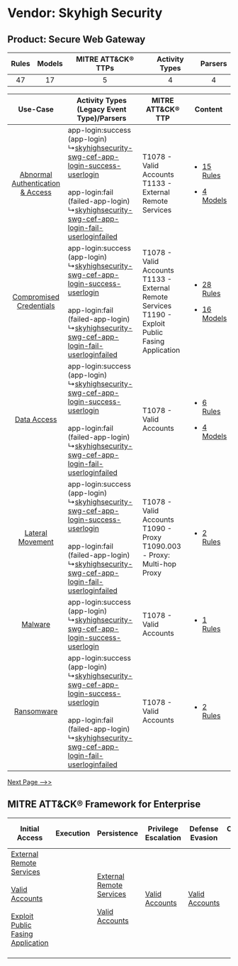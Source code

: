 Vendor: Skyhigh Security
========================
Product: Secure Web Gateway
---------------------------
| Rules | Models | MITRE ATT&CK® TTPs | Activity Types | Parsers |
|:-----:|:------:|:------------------:|:--------------:|:-------:|
|  47   |   17   |         5          |       4        |    4    |

|    Use-Case    | Activity Types (Legacy Event Type)/Parsers    | MITRE ATT&CK® TTP    | Content    |
|:----:| ---- | ---- | ---- |
| [Abnormal Authentication & Access](../../../UseCases/uc_abnormal_authentication_&_access.md) |  app-login:success (app-login)<br> ↳[skyhighsecurity-swg-cef-app-login-success-userlogin](Ps/pC_skyhighsecurityswgcefapploginsuccessuserlogin.md)<br><br> app-login:fail (failed-app-login)<br> ↳[skyhighsecurity-swg-cef-app-login-fail-userloginfailed](Ps/pC_skyhighsecurityswgcefapploginfailuserloginfailed.md)<br> | T1078 - Valid Accounts<br>T1133 - External Remote Services<br>    | [<ul><li>15 Rules</li></ul><ul><li>4 Models</li></ul>](RM/r_m_skyhigh_security_secure_web_gateway_Abnormal_Authentication_&_Access.md) |
|          [Compromised Credentials](../../../UseCases/uc_compromised_credentials.md)          |  app-login:success (app-login)<br> ↳[skyhighsecurity-swg-cef-app-login-success-userlogin](Ps/pC_skyhighsecurityswgcefapploginsuccessuserlogin.md)<br><br> app-login:fail (failed-app-login)<br> ↳[skyhighsecurity-swg-cef-app-login-fail-userloginfailed](Ps/pC_skyhighsecurityswgcefapploginfailuserloginfailed.md)<br> | T1078 - Valid Accounts<br>T1133 - External Remote Services<br>T1190 - Exploit Public Fasing Application<br> | [<ul><li>28 Rules</li></ul><ul><li>16 Models</li></ul>](RM/r_m_skyhigh_security_secure_web_gateway_Compromised_Credentials.md)         |
|    [Data Access](../../../UseCases/uc_data_access.md)    |  app-login:success (app-login)<br> ↳[skyhighsecurity-swg-cef-app-login-success-userlogin](Ps/pC_skyhighsecurityswgcefapploginsuccessuserlogin.md)<br><br> app-login:fail (failed-app-login)<br> ↳[skyhighsecurity-swg-cef-app-login-fail-userloginfailed](Ps/pC_skyhighsecurityswgcefapploginfailuserloginfailed.md)<br> | T1078 - Valid Accounts<br>    | [<ul><li>6 Rules</li></ul><ul><li>4 Models</li></ul>](RM/r_m_skyhigh_security_secure_web_gateway_Data_Access.md)    |
|    [Lateral Movement](../../../UseCases/uc_lateral_movement.md)    |  app-login:success (app-login)<br> ↳[skyhighsecurity-swg-cef-app-login-success-userlogin](Ps/pC_skyhighsecurityswgcefapploginsuccessuserlogin.md)<br><br> app-login:fail (failed-app-login)<br> ↳[skyhighsecurity-swg-cef-app-login-fail-userloginfailed](Ps/pC_skyhighsecurityswgcefapploginfailuserloginfailed.md)<br> | T1078 - Valid Accounts<br>T1090 - Proxy<br>T1090.003 - Proxy: Multi-hop Proxy<br>    | [<ul><li>2 Rules</li></ul>](RM/r_m_skyhigh_security_secure_web_gateway_Lateral_Movement.md)    |
|    [Malware](../../../UseCases/uc_malware.md)    |  app-login:success (app-login)<br> ↳[skyhighsecurity-swg-cef-app-login-success-userlogin](Ps/pC_skyhighsecurityswgcefapploginsuccessuserlogin.md)<br>    | T1078 - Valid Accounts<br>    | [<ul><li>1 Rules</li></ul>](RM/r_m_skyhigh_security_secure_web_gateway_Malware.md)    |
|    [Ransomware](../../../UseCases/uc_ransomware.md)    |  app-login:success (app-login)<br> ↳[skyhighsecurity-swg-cef-app-login-success-userlogin](Ps/pC_skyhighsecurityswgcefapploginsuccessuserlogin.md)<br><br> app-login:fail (failed-app-login)<br> ↳[skyhighsecurity-swg-cef-app-login-fail-userloginfailed](Ps/pC_skyhighsecurityswgcefapploginfailuserloginfailed.md)<br> | T1078 - Valid Accounts<br>    | [<ul><li>2 Rules</li></ul>](RM/r_m_skyhigh_security_secure_web_gateway_Ransomware.md)    |
[Next Page -->>](2_ds_skyhigh_security_secure_web_gateway.md)

MITRE ATT&CK® Framework for Enterprise
--------------------------------------
| Initial Access                                                                                                                                                                                                                         | Execution | Persistence                                                                                                                                      | Privilege Escalation                                                | Defense Evasion                                                     | Credential Access | Discovery | Lateral Movement | Collection | Command and Control                                                                                                                       | Exfiltration | Impact |
| -------------------------------------------------------------------------------------------------------------------------------------------------------------------------------------------------------------------------------------- | --------- | ------------------------------------------------------------------------------------------------------------------------------------------------ | ------------------------------------------------------------------- | ------------------------------------------------------------------- | ----------------- | --------- | ---------------- | ---------- | ----------------------------------------------------------------------------------------------------------------------------------------- | ------------ | ------ |
| [External Remote Services](https://attack.mitre.org/techniques/T1133)<br><br>[Valid Accounts](https://attack.mitre.org/techniques/T1078)<br><br>[Exploit Public Fasing Application](https://attack.mitre.org/techniques/T1190)<br><br> |           | [External Remote Services](https://attack.mitre.org/techniques/T1133)<br><br>[Valid Accounts](https://attack.mitre.org/techniques/T1078)<br><br> | [Valid Accounts](https://attack.mitre.org/techniques/T1078)<br><br> | [Valid Accounts](https://attack.mitre.org/techniques/T1078)<br><br> |                   |           |                  |            | [Proxy: Multi-hop Proxy](https://attack.mitre.org/techniques/T1090/003)<br><br>[Proxy](https://attack.mitre.org/techniques/T1090)<br><br> |              |        |